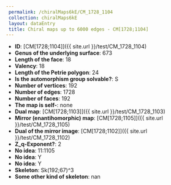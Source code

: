 ```yaml
--- 
 permalink: /chiralMaps6kE/CM_1728_1104 
 collection: chiralMaps6kE
 layout: dataEntry
 title: Chiral maps up to 6000 edges - CM[1728;1104]
---
```


- **ID**: [CM[1728;1104]]({{ site.url }}/test/CM_1728_1104)
- **Genus of the underlying surface**: 673
- **Length of the face**: 18
- **Valency**: 18
- **Length of the Petrie polygon**: 24
- **Is the automorphism group solvable?**: S
- **Number of vertices**: 192
- **Number of edges**: 1728
- **Number of faces**: 192
- **The map is self-**: none
- **Dual map**: [CM[1728;1103]]({{ site.url }}/test/CM_1728_1103)
- **Mirror (enantihomorphic) map**: [CM[1728;1105]]({{ site.url }}/test/CM_1728_1105)
- **Dual of the mirror image**: [CM[1728;1102]]({{ site.url }}/test/CM_1728_1102)
- **Z_q-Exponent?**: 2
- **No idea**:  11:1105
- **No idea**: Y
- **No idea**: Y
- **Skeleton**: Sk(192;67)^3
- **Some other kind of skeleton**: nan
